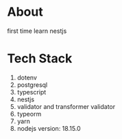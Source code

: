 # About

first time learn nestjs

# Tech Stack

1. dotenv
2. postgresql
3. typescript
4. nestjs
5. validator and transformer validator
6. typeorm
7. yarn
8. nodejs version: 18.15.0

